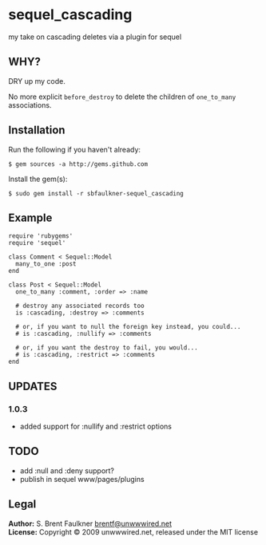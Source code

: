 # sequel\_cascading

my take on cascading deletes via a plugin for sequel

## WHY?

DRY up my code.

No more explicit `before_destroy` to delete the children of `one_to_many`
associations.

## Installation

Run the following if you haven't already:

    $ gem sources -a http://gems.github.com
  
Install the gem(s):

    $ sudo gem install -r sbfaulkner-sequel_cascading

## Example

    require 'rubygems'
    require 'sequel'
    
    class Comment < Sequel::Model
      many_to_one :post
    end
    
    class Post < Sequel::Model
      one_to_many :comment, :order => :name
      
      # destroy any associated records too
      is :cascading, :destroy => :comments
      
      # or, if you want to null the foreign key instead, you could...
      # is :cascading, :nullify => :comments
      
      # or, if you want the destroy to fail, you would...
      # is :cascading, :restrict => :comments
    end

## UPDATES

### 1.0.3

- added support for :nullify and :restrict options
    
## TODO

- add :null and :deny support?
- publish in sequel www/pages/plugins

## Legal

**Author:** S. Brent Faulkner <brentf@unwwwired.net>  
**License:** Copyright &copy; 2009 unwwwired.net, released under the MIT license
